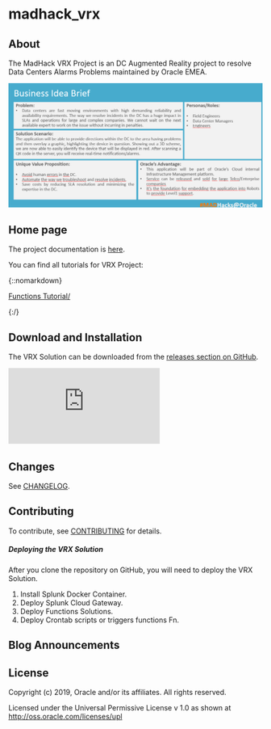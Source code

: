 # madhack_vrx

## About

The MadHack VRX Project is an DC Augmented Reality project to resolve Data Centers Alarms Problems maintained by Oracle EMEA.

![VRX Ideas](https://github.com/operard/madhack_vrx/blob/master/vrx_ideas.png)

## Home page 

The project documentation is [here](/doc/README.md).

You can find all tutorials for VRX Project:

{::nomarkdown}

<!-- HTML CODE-->
<a href="https://github.com/operard/madhack_vrx/blob/master/functions/vrx_fn.htm">Functions Tutorial/</a>

{:/}

## Download and Installation

The VRX Solution can be downloaded from the [releases section on GitHub](https://github.com/operard/madhack_vrx).

![Functions Tutorial](https://github.com/operard/madhack_vrx/blob/master/functions/vrx_fn.htm)

## Changes

See [CHANGELOG](/CHANGELOG.md).

## Contributing

To contribute, see [CONTRIBUTING](/CONTRIBUTING.md) for details.

##### Deploying the VRX Solution

After you clone the repository on GitHub, you will need to deploy the VRX Solution.

1. Install Splunk Docker Container.
2. Deploy Splunk Cloud Gateway.
3. Deploy Functions Solutions.
4. Deploy Crontab scripts or triggers functions Fn.

## Blog Announcements


## License

Copyright (c) 2019, Oracle and/or its affiliates. All rights reserved.

Licensed under the Universal Permissive License v 1.0 as shown at http://oss.oracle.com/licenses/upl


